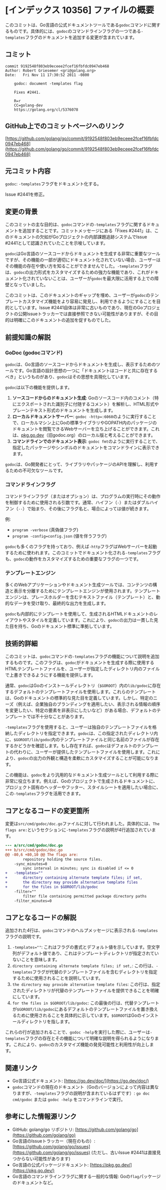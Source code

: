 # [インデックス 10356] ファイルの概要

このコミットは、Go言語の公式ドキュメントツールである`godoc`コマンドに関するものです。具体的には、`godoc`のコマンドラインフラグの一つである`-templates`フラグのドキュメントを追加する変更が含まれています。

## コミット

```
commit 9192548f803eb9eceee2fcef16fbfdc0947eb468
Author: Robert Griesemer <gri@golang.org>
Date:   Fri Nov 11 17:30:52 2011 -0800

    godoc: document -templates flag
    
    Fixes #2441.
    
    R=r
    CC=golang-dev
    https://golang.org/cl/5376078
```

## GitHub上でのコミットページへのリンク

[https://github.com/golang/go/commit/9192548f803eb9eceee2fcef16fbfdc0947eb468](https://github.com/golang/go/commit/9192548f803eb9eceee2fcef16fbfdc0947eb468)

## 元コミット内容

`godoc`: `-templates`フラグをドキュメント化する。

Issue #2441を修正。

## 変更の背景

このコミットの主な目的は、`godoc`コマンドの`-templates`フラグに関するドキュメントを追加することです。コミットメッセージにある「Fixes #2441」は、このドキュメントの欠如がGoプロジェクトの内部課題追跡システムでIssue #2441として認識されていたことを示唆しています。

`godoc`はGo言語のソースコードからドキュメントを生成する非常に重要なツールですが、その機能の一部が適切にドキュメント化されていない場合、ユーザーはその機能の存在や使い方を知ることができませんでした。`-templates`フラグは、`godoc`の出力形式をカスタマイズするための強力な機能であり、これがドキュメント化されていないことは、ユーザーが`godoc`を最大限に活用する上での障壁となっていました。

このコミットは、このドキュメントのギャップを埋め、ユーザーが`godoc`のテンプレートカスタマイズ機能をより容易に発見し、利用できるようにすることを目的としています。Issue #2441自体は非常に古いものであり、現在のGoプロジェクトの公開Issueトラッカーでは直接参照できない可能性がありますが、その目的は明確にこのドキュメントの追加を促すものでした。

## 前提知識の解説

### GoDoc (godocコマンド)

`godoc`は、Go言語のソースコードからドキュメントを生成し、表示するためのツールです。Go言語の設計思想の一つに「ドキュメントはコードと共に存在するべき」というものがあり、`godoc`はその思想を具現化しています。

`godoc`は以下の機能を提供します。

1.  **ソースコードからのドキュメント生成**: Goのソースコード内のコメント（特にエクスポートされた識別子に付随するコメント）を解析し、HTML形式やプレーンテキスト形式のドキュメントを生成します。
2.  **ローカルドキュメントサーバー**: `godoc -http=:6060`のように実行することで、ローカルマシン上にGoの標準ライブラリやGOPATH内のパッケージのドキュメントを閲覧できるWebサーバーを立ち上げることができます。これは、[pkg.go.dev](https://pkg.go.dev/)（旧godoc.org）のローカル版と考えることができます。
3.  **コマンドラインでのドキュメント表示**: `godoc fmt`のように実行することで、指定したパッケージやシンボルのドキュメントをコマンドラインに表示できます。

`godoc`は、Go開発者にとって、ライブラリやパッケージのAPIを理解し、利用するための不可欠なツールです。

### コマンドラインフラグ

コマンドラインフラグ（またはオプション）は、プログラムの実行時にその動作を制御するために使用される引数です。通常、ハイフン（`-`）またはダブルハイフン（`--`）で始まり、その後にフラグ名と、場合によっては値が続きます。

例:
*   `program -verbose` (真偽値フラグ)
*   `program -config=config.json` (値を伴うフラグ)

`godoc`も多くのフラグを持っており、例えば`-http`フラグはWebサーバーを起動するために使われます。このコミットでドキュメント化される`-templates`フラグも、`godoc`の動作をカスタマイズするための重要なフラグの一つです。

### テンプレートエンジン

多くのWebアプリケーションやドキュメント生成ツールでは、コンテンツの構造と表示を分離するためにテンプレートエンジンが使用されます。テンプレートエンジンは、プレースホルダーを含むテキストファイル（テンプレート）と、動的なデータを受け取り、最終的な出力を生成します。

`godoc`も内部的にテンプレートを使用して、生成されるHTMLドキュメントのレイアウトやスタイルを定義しています。これにより、`godoc`の出力は一貫した見た目を持ち、Goのドキュメント標準に準拠しています。

## 技術的詳細

このコミットは、`godoc`コマンドの`-templates`フラグの機能について説明を追加するものです。このフラグは、`godoc`がドキュメントを生成する際に使用するHTMLテンプレートファイルを、ユーザーが指定したディレクトリ内のファイルで上書きできるようにする機能を提供します。

通常、`godoc`はGoのインストールディレクトリ（`$GOROOT`）内の`lib/godoc`に存在するデフォルトのテンプレートファイルを使用します。これらのテンプレートは、Goのドキュメントの標準的な見た目を定義しています。しかし、特定のニーズ（例えば、企業独自のブランディングを適用したい、表示される情報の順序を変更したい、特定の要素を非表示にしたいなど）がある場合、デフォルトのテンプレートでは不十分なことがあります。

`-templates`フラグを使用すると、ユーザーは独自のテンプレートファイルを格納したディレクトリを指定できます。`godoc`は、この指定されたディレクトリ内に、`$GOROOT/lib/godoc`内のテンプレートファイルと同じ名前のファイルが存在するかどうかを確認します。もし存在すれば、`godoc`はデフォルトのテンプレートの代わりに、ユーザーが提供したテンプレートファイルを使用します。これにより、`godoc`の出力の外観と構造を柔軟にカスタマイズすることが可能になります。

この機能は、`godoc`をより汎用的なドキュメント生成ツールとして利用する際に非常に役立ちます。例えば、Goのプロジェクトで生成されるドキュメントに、プロジェクト固有のヘッダーやフッター、スタイルシートを適用したい場合に、この`-templates`フラグを活用できます。

## コアとなるコードの変更箇所

変更は`src/cmd/godoc/doc.go`ファイルに対して行われました。具体的には、`The flags are:`というセクションに`-templates`フラグの説明が4行追加されています。

```diff
--- a/src/cmd/godoc/doc.go
+++ b/src/cmd/godoc/doc.go
@@ -80,6 +80,10 @@ The flags are:
 		repository holding the source files.
 	-sync_minutes=0
 		sync interval in minutes; sync is disabled if <= 0
+	-templates=""
+		directory containing alternate template files; if set,
+		the directory may provide alternative template files
+		for the files in $GOROOT/lib/godoc
 	-filter=""
 		filter file containing permitted package directory paths
 	-filter_minutes=0
```

## コアとなるコードの解説

追加された4行は、`godoc`コマンドのヘルプメッセージに表示される`-templates`フラグの説明です。

1.  `-templates=""`: これはフラグの書式とデフォルト値を示しています。空文字列がデフォルト値であり、これはテンプレートディレクトリが指定されていないことを意味します。
2.  `directory containing alternate template files; if set,`: この行は、`-templates`フラグが代替のテンプレートファイルを含むディレクトリを指定するために使用されることを説明しています。
3.  `the directory may provide alternative template files`: この行は、指定されたディレクトリが代替のテンプレートファイルを提供できることを明確にしています。
4.  `for the files in $GOROOT/lib/godoc`: この最後の行は、代替テンプレートが`$GOROOT/lib/godoc`にあるデフォルトのテンプレートファイルを置き換えるために使用されることを具体的に示しています。`$GOROOT`はGoのインストールディレクトリを指します。

これらの行が追加されることで、`godoc -help`を実行した際に、ユーザーは`-templates`フラグの存在とその機能について明確な説明を得られるようになります。これにより、`godoc`のカスタマイズ機能の発見可能性と利用性が向上します。

## 関連リンク

*   Go言語公式ドキュメント: [https://go.dev/doc/](https://go.dev/doc/)
*   `godoc`コマンドの現在のドキュメント（Goのバージョンによって内容は異なりますが、`-templates`フラグの説明が含まれているはずです）: `go doc cmd/godoc` または `godoc -help` をコマンドラインで実行。

## 参考にした情報源リンク

*   GitHub: golang/go リポジトリ: [https://github.com/golang/go](https://github.com/golang/go)
*   Go言語のIssueトラッカー（現在のもの）: [https://github.com/golang/go/issues](https://github.com/golang/go/issues) (ただし、古いIssue #2441は直接見つからない可能性があります)
*   Go言語の公式パッケージドキュメント: [https://pkg.go.dev/](https://pkg.go.dev/)
*   Go言語のコマンドラインフラグに関する一般的な情報: Goの`flag`パッケージのドキュメントなど。
